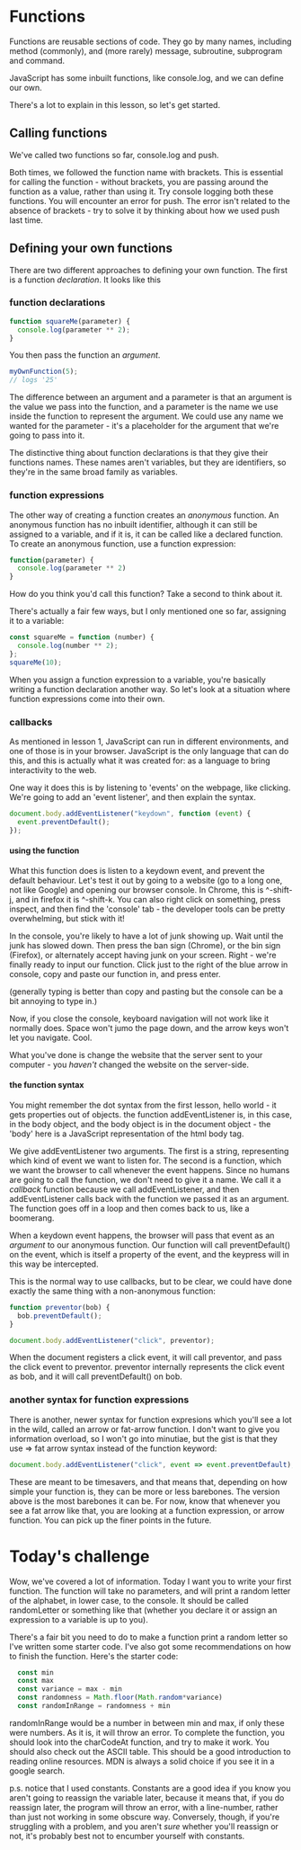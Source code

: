 # Functions

Functions are reusable sections of code. They go by many names, including method (commonly), and (more rarely) message, subroutine, subprogram and command.

JavaScript has some inbuilt functions, like console.log, and we can define our own.

There's a lot to explain in this lesson, so let's get started.

## Calling functions

We've called two functions so far, console.log and push.

Both times, we followed the function name with brackets. This is essential for calling the function - without brackets, you are passing around the function as a value, rather than using it. Try console logging both these functions. You will encounter an error for push. The error isn't related to the absence of brackets - try to solve it by thinking about how we used push last time.

## Defining your own functions

There are two different approaches to defining your own function. The first is a function _declaration_. It looks like this

### function declarations

```javascript
function squareMe(parameter) {
  console.log(parameter ** 2);
}
```

You then pass the function an _argument_.

```javascript
myOwnFunction(5);
// logs '25'
```

The difference between an argument and a parameter is that an argument is the value we pass into the function, and a parameter is the name we use inside the function to represent the argument. We could use any name we wanted for the parameter - it's a placeholder for the argument that we're going to pass into it.

The distinctive thing about function declarations is that they give their functions names. These names aren't variables, but they are identifiers, so they're in the same broad family as variables.

### function expressions

The other way of creating a function creates an _anonymous_ function. An anonymous function has no inbuilt identifier, although it can still be assigned to a variable, and if it is, it can be called like a declared function. To create an anonymous function, use a function expression:

```javascript
function(parameter) {
  console.log(parameter ** 2)
}
```

How do you think you'd call this function? Take a second to think about it.

There's actually a fair few ways, but I only mentioned one so far, assigning it to a variable:

```javascript
const squareMe = function (number) {
  console.log(number ** 2);
};
squareMe(10);
```

When you assign a function expression to a variable, you're basically writing a function declaration another way. So let's look at a situation where function expressions come into their own.

### callbacks

As mentioned in lesson 1, JavaScript can run in different environments, and one of those is in your browser. JavaScript is the only language that can do this, and this is actually what it was created for: as a language to bring interactivity to the web.

One way it does this is by listening to 'events' on the webpage, like clicking. We're going to add an 'event listener', and then explain the syntax.

```javascript
document.body.addEventListener("keydown", function (event) {
  event.preventDefault();
});
```

#### using the function

What this function does is listen to a keydown event, and prevent the default behaviour. Let's test it out by going to a website (go to a long one, not like Google) and opening our browser console. In Chrome, this is ^-shift-j, and in firefox it is ^-shift-k. You can also right click on something, press inspect, and then find the 'console' tab - the developer tools can be pretty overwhelming, but stick with it!

In the console, you're likely to have a lot of junk showing up. Wait until the junk has slowed down. Then press the ban sign (Chrome), or the bin sign (Firefox), or alternately accept having junk on your screen. Right - we're finally ready to input our function. Click just to the right of the blue arrow in console, copy and paste our function in, and press enter.

(generally typing is better than copy and pasting but the console can be a bit annoying to type in.)

Now, if you close the console, keyboard navigation will not work like it normally does. Space won't jumo the page down, and the arrow keys won't let you navigate. Cool.

What you've done is change the website that the server sent to your computer - you _haven't_ changed the website on the server-side.

#### the function syntax

You might remember the dot syntax from the first lesson, hello world - it gets properties out of objects. the function addEventListener is, in this case, in the body object, and the body object is in the document object - the 'body' here is a JavaScript representation of the html body tag.

We give addEventListener two arguments. The first is a string, representing which kind of event we want to listen for. The second is a function, which we want the browser to call whenever the event happens. Since no humans are going to call the function, we don't need to give it a name. We call it a _callback_ function because we call addEventListener, and then addEventListener calls back with the function we passed it as an argument. The function goes off in a loop and then comes back to us, like a boomerang.

When a keydown event happens, the browser will pass that event as an _argument_ to our anonymous function. Our function will call preventDefault() on the event, which is itself a property of the event, and the keypress will in this way be intercepted.

This is the normal way to use callbacks, but to be clear, we could have done exactly the same thing with a non-anonymous function:

```javascript
function preventor(bob) {
  bob.preventDefault();
}

document.body.addEventListener("click", preventor);
```

When the document registers a click event, it will call preventor, and pass the click event to preventor. preventor internally represents the click event as bob, and it will call preventDefault() on bob.

### another syntax for function expressions

There is another, newer syntax for function expresions which you'll see a lot in the wild, called an arrow or fat-arrow function. I don't want to give you information overload, so I won't go into minutiae, but the gist is that they use => fat arrow syntax instead of the function keyword:

```javascript
document.body.addEventListener("click", event => event.preventDefault);
```

These are meant to be timesavers, and that means that, depending on how simple your function is, they can be more or less barebones. The version above is the most barebones it can be. For now, know that whenever you see a fat arrow like that, you are looking at a function expression, or arrow function. You can pick up the finer points in the future.

# Today's challenge
Wow, we've covered a lot of information. Today I want you to write your first function. The function will take no parameters, and will print a random letter of the alphabet, in lower case, to the console. It should be called randomLetter or something like that (whether you declare it or assign an expression to a variable is up to you). 

There's a fair bit you need to do to make a function print a random letter so I've written some starter code. I've also got some recommendations on how to finish the function. Here's the starter code:

```javascript
  const min
  const max
  const variance = max - min
  const randomness = Math.floor(Math.random*variance)
  const randomInRange = randomness + min
```

randomInRange would be a number in between min and max, if only these were numbers. As it is, it will throw an error. To complete the function, you should look into the charCodeAt function, and try to make it work. You should also check out the ASCII table. This should be a good introduction to reading online resources. MDN is always a solid choice if you see it in a google search. 

p.s. notice that I used constants. Constants are a good idea if you know you aren't going to reassign the variable later, because it means that, if you do reassign later, the program will throw an error, with a line-number, rather than just not working in some obscure way. Conversely, though, if you're struggling with a problem, and you aren't _sure_ whether you'll reassign or not, it's probably best not to encumber yourself with constants.
